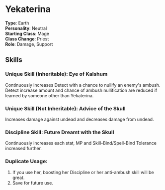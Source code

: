 # Yekaterina

**Type**: Earth  
**Personality**: Neutral  
**Starting Class**: Mage  
**Class Change**: Priest  
**Role**: Damage, Support

## Skills

### Unique Skill (Inheritable): Eye of Kalshum

Continuously increases Detect with a chance to nullify an enemy's ambush. Detect increase amount and chance of ambush nullification are reduced if learned by someone other than Yekaterina.

### Unique Skill (Not Inheritable): Advice of the Skull

Increases damage against undead and decreases damage from undead.

### Discipline Skill: Future Dreamt with the Skull

Continuously increases each stat, MP and Skill-Bind/Spell-Bind Tolerance increased further.

### Duplicate Usage:

1. If you use her, boosting her Discipline or her anti-ambush skill will be great.
2. Save for future use.